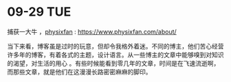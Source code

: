 # 09-29 TUE

捕获一大牛 ，[physixfan](https://www.physixfan.com/about/) :   https://www.physixfan.com/about/

当下来看，博客虽是过时的玩意，但却令我格外着迷。不同的博主，他们苦心经营许多年的博客，有着各式的主题，设计语言。从一些博主的文章中能够嗅到对知识的渴望，对生活的用心 。有些时候能看到零几年的文章，时间是在飞速流逝啊，而那些文章，就是他们在这漫漫长路密密麻麻的脚印。

